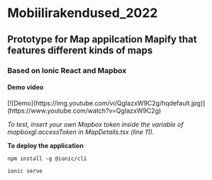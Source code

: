 # Mobiilirakendused_2022

<h2> Prototype for Map appilcation <b>Mapify</b> that features different kinds of maps</h2>
<h3> Based on <b>Ionic React</b> and <b>Mapbox</b></h3>
  
  <h4> Demo video </h4>
  [![Demo](https://img.youtube.com/vi/QgIazxW9C2g/hqdefault.jpg)](https://www.youtube.com/watch?v=QgIazxW9C2g)
  
  <i>To test, insert your own Mapbox token inside the variable of mapboxgl.accessToken in MapDetails.tsx (line 11).</i>
  
  <b> To deploy the application</b>
  ```
  npm install -g @ionic/cli
  ```
  
  ```
  ionic serve
  ```
  
